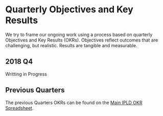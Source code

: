 # Quarterly Objectives and Key Results

We try to frame our ongoing work using a process based on quarterly Objectives and Key Results (OKRs). Objectives reflect outcomes that are challenging, but realistic. Results are tangible and measurable.

## 2018 Q4

Writting in Progress

## Previous Quarters

The previous Quarters OKRs can be found on the [Main IPLD OKR Spreadsheet](https://docs.google.com/spreadsheets/u/1/d/1Lfd91hi3nFlLRS1r-FHvK2ip2Ll6ukraufCgepw43bw/edit#gid=754421585).
